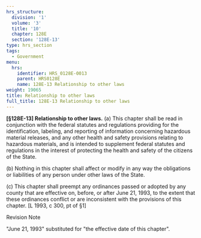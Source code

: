 ```yaml
---
hrs_structure:
  division: '1'
  volume: '3'
  title: '10'
  chapter: 128E
  section: '128E-13'
type: hrs_section
tags:
  - Government
menu:
  hrs:
    identifier: HRS_0128E-0013
    parent: HRS0128E
    name: 128E-13 Relationship to other laws
weight: 19065
title: Relationship to other laws
full_title: 128E-13 Relationship to other laws
---
```

**[§128E-13] Relationship to other laws.** (a) This chapter shall be read in conjunction with the federal statutes and regulations providing for the identification, labeling, and reporting of information concerning hazardous material releases, and any other health and safety provisions relating to hazardous materials, and is intended to supplement federal statutes and regulations in the interest of protecting the health and safety of the citizens of the State.

(b) Nothing in this chapter shall affect or modify in any way the obligations or liabilities of any person under other laws of the State.

(c) This chapter shall preempt any ordinances passed or adopted by any county that are effective on, before, or after June 21, 1993, to the extent that these ordinances conflict or are inconsistent with the provisions of this chapter. [L 1993, c 300, pt of §1]

Revision Note

"June 21, 1993" substituted for "the effective date of this chapter".